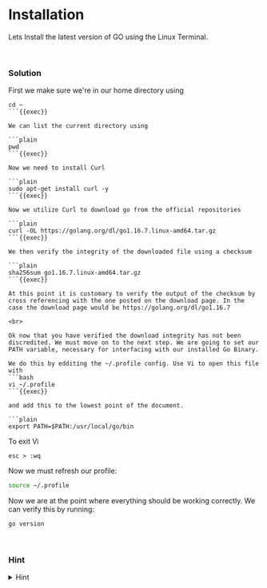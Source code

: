 
# Installation
Lets Install the latest version of GO using the Linux Terminal.

<br>

### Solution
First we make sure we're in our home directory using

```plain
cd ~
```{{exec}}

We can list the current directory using

```plain
pwd
```{{exec}}

Now we need to install Curl

```plain
sudo apt-get install curl -y
```{{exec}}

Now we utilize Curl to download go from the official repositories

```plain
curl -OL https://golang.org/dl/go1.16.7.linux-amd64.tar.gz
```{{exec}}

We then verify the integrity of the downloaded file using a checksum

```plain
sha256sum go1.16.7.linux-amd64.tar.gz
```{{exec}}

At this point it is customary to verify the output of the checksum by cross referencing with the one posted on the download page. In the case the download page would be https://golang.org/dl/go1.16.7 

<br>

Ok now that you have verified the download integrity has not been discredited. We must move on to the next step. We are going to set our PATH variable, necessary for interfacing with our installed Go Binary.

We do this by edditing the ~/.profile config. Use Vi to open this file with
```bash
vi ~/.profile
```{{exec}}

and add this to the lowest point of the document.

```plain
export PATH=$PATH:/usr/local/go/bin
```

To exit Vi  
```plain
esc > :wq
```


Now we must refresh our profile:

```bash
source ~/.profile
```

Now we are at the point where everything should be working correctly. We can verify this by running:

```bash
go version
```



<br>

### Hint
<details>
<summary>Hint</summary>
<br>


</details>